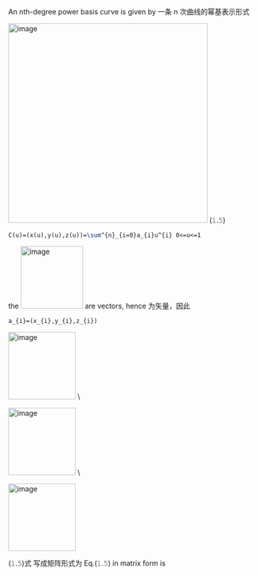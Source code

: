 An nth-degree power basis curve is given by 一条 n 次曲线的幂基表示形式

<img width="400" alt="image" src="https://github.com/ChenxingWang93/GeometryEngineering/assets/31954987/0f910a70-a060-4782-bf40-2292c92d719e"> (𝟷.𝟻)

``` Latex
C(u)=(x(u),y(u),z(u))=\sum^{n}_{i=0}a_{i}u^{i} 0<=u<=1
```

the <img width="125" alt="image" src="https://github.com/ChenxingWang93/GeometryEngineering/assets/31954987/8845a9cb-3ade-42b7-b650-3b166b114e3a"> are vectors, hence 为矢量，因此

``` Latex
a_{i}=(x_{i},y_{i},z_{i})
```

<img width="135" alt="image" src="https://github.com/ChenxingWang93/GeometryEngineering/assets/31954987/d755ff53-5f2e-4adc-ad55-a5389c91ac97"> \\

<img width="135" alt="image" src="https://github.com/ChenxingWang93/GeometryEngineering/assets/31954987/819b5468-8138-4765-9644-524b0e589c5b"> \\

<img width="135" alt="image" src="https://github.com/ChenxingWang93/GeometryEngineering/assets/31954987/7390c46b-6f1e-4f44-8a3e-94d4062aff80">

(𝟷.𝟻)式 写成矩阵形式为 Eq.(𝟷.𝟻) in matrix form is 

